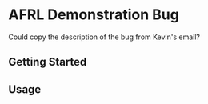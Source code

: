 # AFRL Demonstration Bug

Could copy the description of the bug from Kevin's email?

## Getting Started

## Usage
